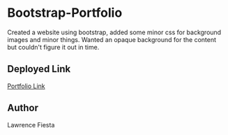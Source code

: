 # Bootstrap-Portfolio

Created a website using bootstrap, added some minor css for background images and minor things. Wanted an opaque background for the content but couldn't figure it out in time.

## Deployed Link
[Portfolio Link](https://viaduct12.github.io/Bootstrap-Portfolio/)

## Author
Lawrence Fiesta
